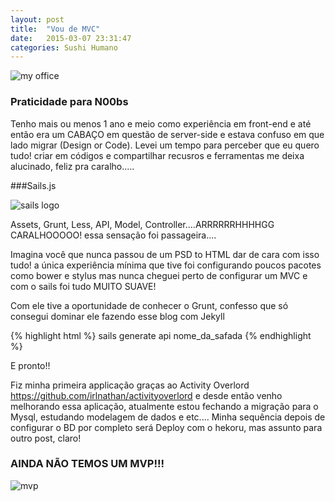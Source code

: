 ```yaml
---
layout: post
title:  "Vou de MVC"
date:   2015-03-07 23:31:47
categories: Sushi Humano
---
```


![my office](http://4.bp.blogspot.com/-zDuUlqcaq58/UR_oaZ_F-NI/AAAAAAAAHMA/9Td-TVf8goU/s1600/Code+Breaker+Ova+01.png)

### Praticidade para N00bs

Tenho mais ou menos 1 ano e meio como experiência em front-end e até então era um CABAÇO em questão de server-side e estava confuso em que lado migrar (Design or Code). Levei um tempo para perceber que eu quero tudo! criar em códigos e compartilhar recusros e ferramentas me deixa alucinado, feliz pra caralho.....

###Sails.js

![sails logo](https://media.licdn.com/media/p/7/005/020/1ab/2eb6e34.png)

Assets, Grunt, Less, API, Model, Controller....ARRRRRRHHHHGG CARALHOOOOO! essa sensação foi passageira....

Imagina você que nunca passou de um PSD to HTML dar de cara com isso tudo! a única experiência mínima que tive foi configurando poucos pacotes como bower e stylus mas nunca cheguei perto de configurar um MVC e com o sails foi tudo MUITO SUAVE!

Com ele tive a oportunidade de conhecer o Grunt, confesso que só consegui dominar ele fazendo esse blog com Jekyll 


{% highlight html %}
sails generate api nome_da_safada
{% endhighlight %}

E pronto!!

 Fiz minha primeira applicação graças ao Activity Overlord <a href="https://github.com/irlnathan/activityoverlord">https://github.com/irlnathan/activityoverlord</a>
 e desde então venho melhorando essa aplicação, atualmente estou fechando a migração para o Mysql, estudando modelagem de dados e etc.... Minha sequência depois de configurar o BD por completo será Deploy com o hekoru, mas assunto para outro post, claro!

### AINDA NÃO TEMOS UM MVP!!!

![mvp](https://sparknlaunch.files.wordpress.com/2012/11/mini_minimum_viable_product_mvp_eric_ries.jpg?w=479)